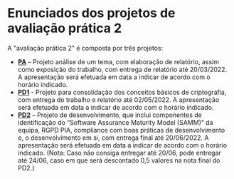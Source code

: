 # Enunciados dos projetos de avaliação prática 2

A "avaliação prática 2" é composta por três projetos: 

- **[PA](PA.md)** – Projeto análise de um tema, com elaboração de relatório, assim como exposição do trabalho, com entrega de relatório até 20/03/2022. A apresentação será efetuada em data a indicar de acordo com o horário indicado.
- **[PD1](PD1.md)** - Projeto para consolidação dos conceitos básicos de criptografia, com entrega do trabalho e relatório até 02/05/2022. A apresentação será efetuada em data a indicar de acordo com o horário indicado.
- **[PD2](PD2.md)** – Projeto de desenvolvimento, que inclui componentes de identificação do “Software Assurance Maturity Model (SAMM)” da equipa, RGPD PIA, compliance com boas práticas de desenvolvimento e, o desenvolvimento em si, com entrega final até 20/06/2022. A apresentação será efetuada em data a indicar de acordo com o horário indicado. (Nota: Caso não consiga entregar até 20/06, pode entregar até 24/06, caso em que será descontado 0,5 valores na nota final do PD2.)
 

